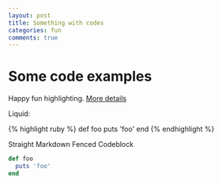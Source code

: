 ```yaml
---
layout: post
title: Something with codes
categories: fun
comments: true
---
```


# Some code examples

Happy fun highlighting.
[More details](https://github.com/mojombo/jekyll/wiki/liquid-extensions)

Liquid:

{% highlight ruby %}
def foo
  puts 'foo'
end
{% endhighlight %}

Straight Markdown Fenced Codeblock

```ruby
def foo
  puts 'foo'
end
```